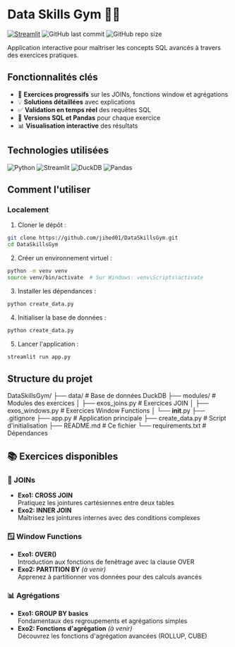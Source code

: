 # Data Skills Gym 🏋️‍♂️
[![Streamlit](https://static.streamlit.io/badges/streamlit_badge_black_white.svg)](https://dataskillsgym.streamlit.app/)
![GitHub last commit](https://img.shields.io/github/last-commit/jihed01/DataSkillsGym)
![GitHub repo size](https://img.shields.io/github/repo-size/jihed01/DataSkillsGym)  

Application interactive pour maîtriser les concepts SQL avancés à travers des exercices pratiques.

## Fonctionnalités clés

- 🧩 **Exercices progressifs** sur les JOINs, fonctions window et agrégations
- 💡 **Solutions détaillées** avec explications
- ✅ **Validation en temps réel** des requêtes SQL
- 🐍 **Versions SQL et Pandas** pour chaque exercice
- 📊 **Visualisation interactive** des résultats

## Technologies utilisées

<p align="left">
  <img src="https://img.shields.io/badge/Python-3776AB?logo=python&logoColor=white" alt="Python">
  <img src="https://img.shields.io/badge/Streamlit-FF4B4B?logo=Streamlit&logoColor=white" alt="Streamlit">
  <img src="https://img.shields.io/badge/DuckDB-FFF000?logo=duckdb&logoColor=black" alt="DuckDB">
  <img src="https://img.shields.io/badge/Pandas-150458?logo=pandas&logoColor=white" alt="Pandas">
</p>

## Comment l'utiliser

### Localement
1. Cloner le dépôt :
```bash
git clone https://github.com/jihed01/DataSkillsGym.git
cd DataSkillsGym
```

2. Créer un environnement virtuel :
```bash
python -m venv venv
source venv/bin/activate  # Sur Windows: venv\Scripts\activate
```

3. Installer les dépendances :
```bash
python create_data.py
```
4. Initialiser la base de données :
```bash
python create_data.py
```
5. Lancer l'application :
````bash
streamlit run app.py
````

## Structure du projet

DataSkillsGym/
├── data/                     # Base de données DuckDB
├── modules/                  # Modules des exercices
│   ├── exos_joins.py         # Exercices JOIN
│   ├── exos_windows.py       # Exercices Window Functions
│   └── __init__.py
├── .gitignore
├── app.py                    # Application principale
├── create_data.py            # Script d'initialisation
├── README.md                 # Ce fichier
└── requirements.txt          # Dépendances

## 📚 Exercices disponibles

### 🔗 JOINs
- **Exo1: CROSS JOIN**  
  Pratiquez les jointures cartésiennes entre deux tables
- **Exo2: INNER JOIN**  
  Maîtrisez les jointures internes avec des conditions complexes

### 🪟 Window Functions
- **Exo1: OVER()**  
  Introduction aux fonctions de fenêtrage avec la clause OVER
- **Exo2: PARTITION BY** *(à venir)*  
  Apprenez à partitionner vos données pour des calculs avancés

### 📊 Agrégations
- **Exo1: GROUP BY basics**  
  Fondamentaux des regroupements et agrégations simples
- **Exo2: Fonctions d'agrégation** *(à venir)*  
  Découvrez les fonctions d'agrégation avancées (ROLLUP, CUBE)